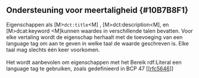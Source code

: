 ## Ondersteuning voor meertaligheid {#10B7B8F1}
Eigenschappen als [M&gt;<code>dct:title</code>&lt;M] , [M&gt;dct:description&lt;M], en [M&gt;dcat:keyword &lt;M]kunnen waardes in verschillende talen bevatten. Voor elke vertaling wordt de eigenschap herhaalt met de toevoeging van een language tag om aan te geven in welke taal de waarde geschreven is. Elke taal mag slechts één keer voorkomen.
<br/>
<br/>
Het wordt aanbevolen om eigenschappen met het Bereik rdf:Literal  een language tag te gebruiken, zoals gedefinieerd in BCP 47 [[<a href='https://www.rfc-editor.org/rfc/rfc5646' target='_blank'>rfc5646</a>]]
